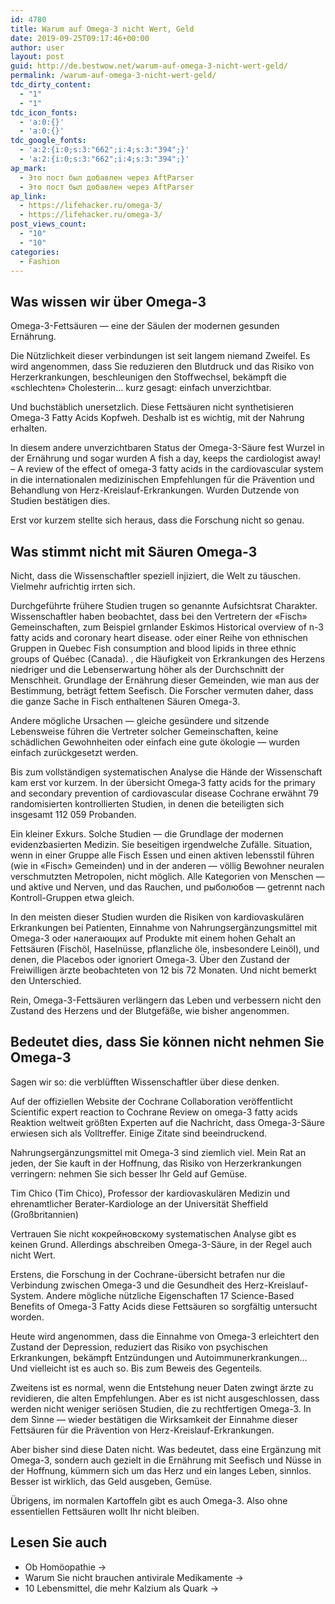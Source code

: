 ```yaml
---
id: 4780
title: Warum auf Omega-3 nicht Wert, Geld
date: 2019-09-25T09:17:46+00:00
author: user
layout: post
guid: http://de.bestwow.net/warum-auf-omega-3-nicht-wert-geld/
permalink: /warum-auf-omega-3-nicht-wert-geld/
tdc_dirty_content:
  - "1"
  - "1"
tdc_icon_fonts:
  - 'a:0:{}'
  - 'a:0:{}'
tdc_google_fonts:
  - 'a:2:{i:0;s:3:"662";i:4;s:3:"394";}'
  - 'a:2:{i:0;s:3:"662";i:4;s:3:"394";}'
ap_mark:
  - Это пост был добавлен через AftParser
  - Это пост был добавлен через AftParser
ap_link:
  - https://lifehacker.ru/omega-3/
  - https://lifehacker.ru/omega-3/
post_views_count:
  - "10"
  - "10"
categories:
  - Fashion
---
```

## Was wissen wir über Omega-3

Omega-3-Fettsäuren — eine der Säulen der modernen gesunden Ernährung.

Die Nützlichkeit dieser verbindungen ist seit langem niemand Zweifel. Es wird angenommen, dass Sie reduzieren den Blutdruck und das Risiko von Herzerkrankungen, beschleunigen den Stoffwechsel, bekämpft die «schlechten» Cholesterin&#8230; kurz gesagt: einfach unverzichtbar.

Und buchstäblich unersetzlich. Diese Fettsäuren nicht synthetisieren <span><span> Omega-3 Fatty Acids </span> </span> Kopfweh. Deshalb ist es wichtig, mit der Nahrung erhalten.

In diesem andere unverzichtbaren Status der Omega-3-Säure fest Wurzel in der Ernährung und sogar wurden <span><span> A fish a day, keeps the cardiologist away! – A review of the effect of omega-3 fatty acids in the cardiovascular system </span> </span> in die internationalen medizinischen Empfehlungen für die Prävention und Behandlung von Herz-Kreislauf-Erkrankungen. Wurden Dutzende von Studien bestätigen dies.

Erst vor kurzem stellte sich heraus, dass die Forschung nicht so genau.

## Was stimmt nicht mit Säuren Omega-3

Nicht, dass die Wissenschaftler speziell injiziert, die Welt zu täuschen. Vielmehr aufrichtig irrten sich.

Durchgeführte frühere Studien trugen so genannte Aufsichtsrat Charakter. Wissenschaftler haben beobachtet, dass bei den Vertretern der «Fisch» Gemeinschaften, zum Beispiel grnlander Eskimos <span><span> Historical overview of n-3 fatty acids and coronary heart disease. </span> </span> oder einer Reihe von ethnischen Gruppen in Quebec <span><span> Fish consumption and blood lipids in three ethnic groups of Québec (Canada). </span> </span>, die Häufigkeit von Erkrankungen des Herzens niedriger und die Lebenserwartung höher als der Durchschnitt der Menschheit. Grundlage der Ernährung dieser Gemeinden, wie man aus der Bestimmung, beträgt fettem Seefisch. Die Forscher vermuten daher, dass die ganze Sache in Fisch enthaltenen Säuren Omega-3.

Andere mögliche Ursachen — gleiche gesündere und sitzende Lebensweise führen die Vertreter solcher Gemeinschaften, keine schädlichen Gewohnheiten oder einfach eine gute ökologie — wurden einfach zurückgesetzt werden.

Bis zum vollständigen systematischen Analyse die Hände der Wissenschaft kam erst vor kurzem. In der übersicht <span><span> Omega‐3 fatty acids for the primary and secondary prevention of cardiovascular disease </span> </span> Cochrane erwähnt 79 randomisierten kontrollierten Studien, in denen die beteiligten sich insgesamt 112 059 Probanden.

Ein kleiner Exkurs. Solche Studien — die Grundlage der modernen evidenzbasierten Medizin. Sie beseitigen irgendwelche Zufälle. Situation, wenn in einer Gruppe alle Fisch Essen und einen aktiven lebensstil führen (wie in «Fisch» Gemeinden) und in der anderen — völlig Bewohner neuralen verschmutzten Metropolen, nicht möglich. Alle Kategorien von Menschen — und aktive und Nerven, und das Rauchen, und рыболюбов — getrennt nach Kontroll-Gruppen etwa gleich.

In den meisten dieser Studien wurden die Risiken von kardiovaskulären Erkrankungen bei Patienten, Einnahme von Nahrungsergänzungsmittel mit Omega-3 oder налегающих auf Produkte mit einem hohen Gehalt an Fettsäuren (Fischöl, Haselnüsse, pflanzliche öle, insbesondere Leinöl), und denen, die Placebos oder ignoriert Omega-3. Über den Zustand der Freiwilligen ärzte beobachteten von 12 bis 72 Monaten. Und nicht bemerkt den Unterschied.

Rein, Omega-3-Fettsäuren verlängern das Leben und verbessern nicht den Zustand des Herzens und der Blutgefäße, wie bisher angenommen.

## Bedeutet dies, dass Sie können nicht nehmen Sie Omega-3

Sagen wir so: die verblüfften Wissenschaftler über diese denken.

Auf der offiziellen Website der Cochrane Collaboration veröffentlicht <span><span> Scientific expert reaction to Cochrane Review on omega-3 fatty acids </span> </span> Reaktion weltweit größten Experten auf die Nachricht, dass Omega-3-Säure erwiesen sich als Volltreffer. Einige Zitate sind beeindruckend.

<div>
  <div>
  </div>
  
  <div>
    <p>
      Nahrungsergänzungsmittel mit Omega-3 sind ziemlich viel. Mein Rat an jeden, der Sie kauft in der Hoffnung, das Risiko von Herzerkrankungen verringern: nehmen Sie sich besser Ihr Geld auf Gemüse.
    </p></p>
  </div>
  
  <div>
    Tim Chico (Tim Chico), Professor der kardiovaskulären Medizin und ehrenamtlicher Berater-Kardiologe an der Universität Sheffield (Großbritannien)
  </div></p>
</div>

Vertrauen Sie nicht кокрейновскому systematischen Analyse gibt es keinen Grund. Allerdings abschreiben Omega-3-Säure, in der Regel auch nicht Wert.

Erstens, die Forschung in der Cochrane-übersicht betrafen nur die Verbindung zwischen Omega-3 und die Gesundheit des Herz-Kreislauf-System. Andere mögliche nützliche Eigenschaften <span><span> 17 Science-Based Benefits of Omega-3 Fatty Acids </span> </span> diese Fettsäuren so sorgfältig untersucht worden.

Heute wird angenommen, dass die Einnahme von Omega-3 erleichtert den Zustand der Depression, reduziert das Risiko von psychischen Erkrankungen, bekämpft Entzündungen und Autoimmunerkrankungen&#8230; Und vielleicht ist es auch so. Bis zum Beweis des Gegenteils.

Zweitens ist es normal, wenn die Entstehung neuer Daten zwingt ärzte zu revidieren, die alten Empfehlungen. Aber es ist nicht ausgeschlossen, dass werden nicht weniger seriösen Studien, die zu rechtfertigen Omega-3. In dem Sinne — wieder bestätigen die Wirksamkeit der Einnahme dieser Fettsäuren für die Prävention von Herz-Kreislauf-Erkrankungen.

Aber bisher sind diese Daten nicht. Was bedeutet, dass eine Ergänzung mit Omega-3, sondern auch gezielt in die Ernährung mit Seefisch und Nüsse in der Hoffnung, kümmern sich um das Herz und ein langes Leben, sinnlos. Besser ist wirklich, das Geld ausgeben, Gemüse.

Übrigens, im normalen Kartoffeln gibt es auch Omega-3. Also ohne essentiellen Fettsäuren wollt Ihr nicht bleiben.

## Lesen Sie auch

  * Ob Homöopathie →
  * Warum Sie nicht brauchen antivirale Medikamente →
  * 10 Lebensmittel, die mehr Kalzium als Quark →